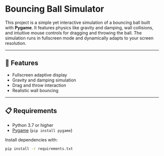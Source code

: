 # Bouncing Ball Simulator

This project is a simple yet interactive simulation of a bouncing ball built with **Pygame**. It features physics like gravity and damping, wall collisions, and intuitive mouse controls for dragging and throwing the ball. The simulation runs in fullscreen mode and dynamically adapts to your screen resolution.

---

## 🚀 Features

- Fullscreen adaptive display
- Gravity and damping simulation
- Drag and throw interaction
- Realistic wall bouncing

---

## 📋 Requirements

- Python 3.7 or higher  
- [Pygame](https://www.pygame.org/) (`pip install pygame`)

Install dependencies with:

```bash
pip install -r requirements.txt
